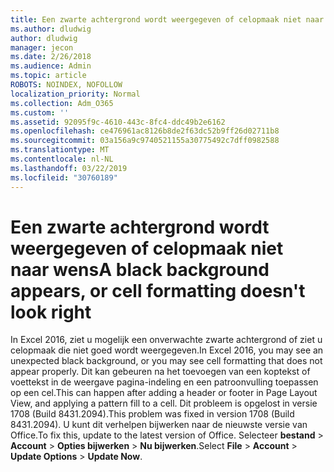 ```yaml
---
title: Een zwarte achtergrond wordt weergegeven of celopmaak niet naar wens
ms.author: dludwig
author: dludwig
manager: jecon
ms.date: 2/26/2018
ms.audience: Admin
ms.topic: article
ROBOTS: NOINDEX, NOFOLLOW
localization_priority: Normal
ms.collection: Adm_O365
ms.custom: ''
ms.assetid: 92095f9c-4610-443c-8fc4-ddc49b2e6162
ms.openlocfilehash: ce476961ac8126b8de2f63dc52b9ff26d02711b8
ms.sourcegitcommit: 03a156a9c9740521155a30775492c7dff0982588
ms.translationtype: MT
ms.contentlocale: nl-NL
ms.lasthandoff: 03/22/2019
ms.locfileid: "30760189"
---
```

# <a name="a-black-background-appears-or-cell-formatting-doesnt-look-right"></a><span data-ttu-id="08c82-102">Een zwarte achtergrond wordt weergegeven of celopmaak niet naar wens</span><span class="sxs-lookup"><span data-stu-id="08c82-102">A black background appears, or cell formatting doesn't look right</span></span>

<span data-ttu-id="08c82-103">In Excel 2016, ziet u mogelijk een onverwachte zwarte achtergrond of ziet u celopmaak die niet goed wordt weergegeven.</span><span class="sxs-lookup"><span data-stu-id="08c82-103">In Excel 2016, you may see an unexpected black background, or you may see cell formatting that does not appear properly.</span></span> <span data-ttu-id="08c82-104">Dit kan gebeuren na het toevoegen van een koptekst of voettekst in de weergave pagina-indeling en een patroonvulling toepassen op een cel.</span><span class="sxs-lookup"><span data-stu-id="08c82-104">This can happen after adding a header or footer in Page Layout View, and applying a pattern fill to a cell.</span></span> <span data-ttu-id="08c82-105">Dit probleem is opgelost in versie 1708 (Build 8431.2094).</span><span class="sxs-lookup"><span data-stu-id="08c82-105">This problem was fixed in version 1708 (Build 8431.2094).</span></span> <span data-ttu-id="08c82-106">U kunt dit verhelpen bijwerken naar de nieuwste versie van Office.</span><span class="sxs-lookup"><span data-stu-id="08c82-106">To fix this, update to the latest version of Office.</span></span> <span data-ttu-id="08c82-107">Selecteer **bestand** \> **Account** \> **Opties bijwerken** \> **Nu bijwerken**.</span><span class="sxs-lookup"><span data-stu-id="08c82-107">Select **File** \> **Account** \> **Update Options** \> **Update Now**.</span></span>
  

